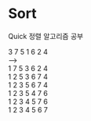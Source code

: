 # Sort
Quick 정렬 알고리즘 공부

3 7 5 1 6 2 4  
-->  
1 7 5 3 6 2 4  
1 2 5 3 6 7 4  
1 2 3 5 6 7 4  
1 2 3 5 4 7 6  
1 2 3 4 5 7 6  
1 2 3 4 5 6 7  

